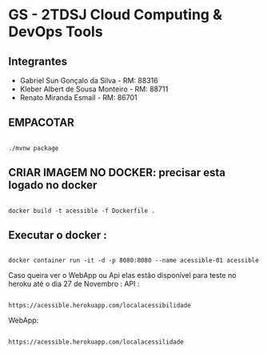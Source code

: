 # GS - 2TDSJ Cloud Computing & DevOps Tools

## Integrantes
 - Gabriel Sun Gonçalo da Silva - RM: 88316
 - Kleber Albert de Sousa Monteiro - RM: 88711
 - Renato Miranda Esmail - RM: 86701


## EMPACOTAR

```

./mvnw package

```

## CRIAR IMAGEM NO DOCKER: precisar esta logado no docker

```

docker build -t acessible -f Dockerfile .

```

## Executar o docker :

```

docker container run -it -d -p 8080:8080 --name acessible-01 acessible

```
Caso queira ver o WebApp ou Api elas estão disponível para teste no heroku até o dia 27 de Novembro :
API : 
```

https://acessible.herokuapp.com/localacessibilidade

```

WebApp:

```

https://acessible.herokuapp.com/localacessilidade

```


